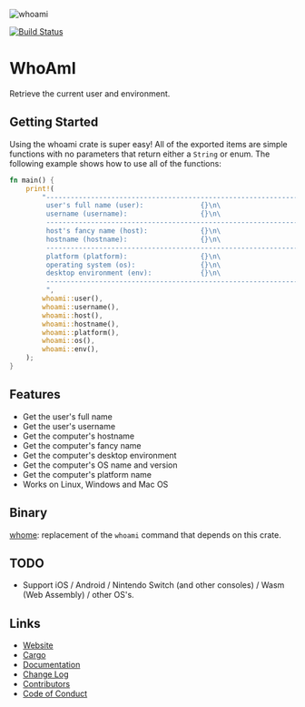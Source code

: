 ![whoami](https://libcala.github.io/whoami/icon.svg)

[![Build Status](https://travis-ci.com/libcala/whoami.svg?branch=master)](https://travis-ci.com/libcala/whoami)

# WhoAmI
Retrieve the current user and environment.

## Getting Started
Using the whoami crate is super easy!  All of the exported items are simple functions with no parameters that return either a `String` or enum.  The following example shows how to use all of the functions:

```rust
fn main() {
    print!(
        "--------------------------------------------------------------------------------\n\
         user's full name (user):              {}\n\
         username (username):                  {}\n\
         --------------------------------------------------------------------------------\n\
         host's fancy name (host):             {}\n\
         hostname (hostname):                  {}\n\
         --------------------------------------------------------------------------------\n\
         platform (platform):                  {}\n\
         operating system (os):                {}\n\
         desktop environment (env):            {}\n\
         --------------------------------------------------------------------------------\n\
         ",
        whoami::user(),
        whoami::username(),
        whoami::host(),
        whoami::hostname(),
        whoami::platform(),
        whoami::os(),
        whoami::env(),
    );
}
```

## Features
* Get the user's full name
* Get the user's username
* Get the computer's hostname
* Get the computer's fancy name
* Get the computer's desktop environment
* Get the computer's OS name and version
* Get the computer's platform name
* Works on Linux, Windows and Mac OS

## Binary
[whome](https://crates.io/crates/whome): replacement of the `whoami` command that depends on this crate.

## TODO
* Support iOS / Android / Nintendo Switch (and other consoles) / Wasm (Web Assembly) / other OS's.

## Links
* [Website](https://libcala.github.io/whoami)
* [Cargo](https://crates.io/crates/whoami)
* [Documentation](https://docs.rs/whoami)
* [Change Log](https://libcala.github.io/whoami/CHANGELOG)
* [Contributors](https://libcala.github.io/whoami/CONTRIBUTORS)
* [Code of Conduct](https://libcala.github.io/whoami/CODEOFCONDUCT)
